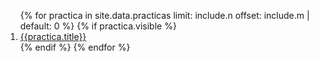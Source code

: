 <ol reverse>
{% for practica in site.data.practicas limit: include.n offset: include.m | default: 0 %}
  {% if practica.visible %}
    <li> <a href="{{site.baseurl}}/{{practica.path}}">{{practica.title}}</a></li>
  {% endif %}
{% endfor %}
</ol>
